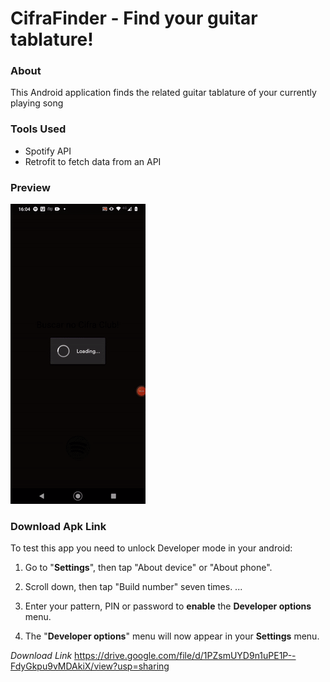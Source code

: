 # CifraFinder - Find your guitar tablature!

### About

This Android application finds the related guitar tablature of your currently playing song

### Tools Used

- Spotify API
- Retrofit to fetch data from an API

### Preview

 ![ Alt text](https://github.com/Dannestulla/AndroidStudioProjects/blob/main/CifraFinder/app/src/main/java/com/example/cifrafinder/previewCifra2.gif)

### Download Apk Link 

To test this app you need to unlock Developer mode in your android:

1. Go to "**Settings**", then tap "About device" or "About phone".

2. Scroll down, then tap "Build number" seven times. ...

3. Enter your pattern, PIN or password to **enable** the **Developer options** menu.

4. The "**Developer options**" menu will now appear in your **Settings** menu.

   

*Download Link*
https://drive.google.com/file/d/1PZsmUYD9n1uPE1P--FdyGkpu9vMDAkiX/view?usp=sharing

